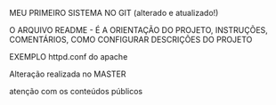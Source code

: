 MEU PRIMEIRO SISTEMA NO GIT (alterado e atualizado!)

O ARQUIVO README - 
É A ORIENTAÇÃO DO PROJETO, 
INSTRUÇÕES,
COMENTÁRIOS, 
COMO CONFIGURAR
DESCRIÇÕES DO PROJETO

EXEMPLO httpd.conf  do apache


Alteração realizada no MASTER

atenção com os conteúdos públicos
